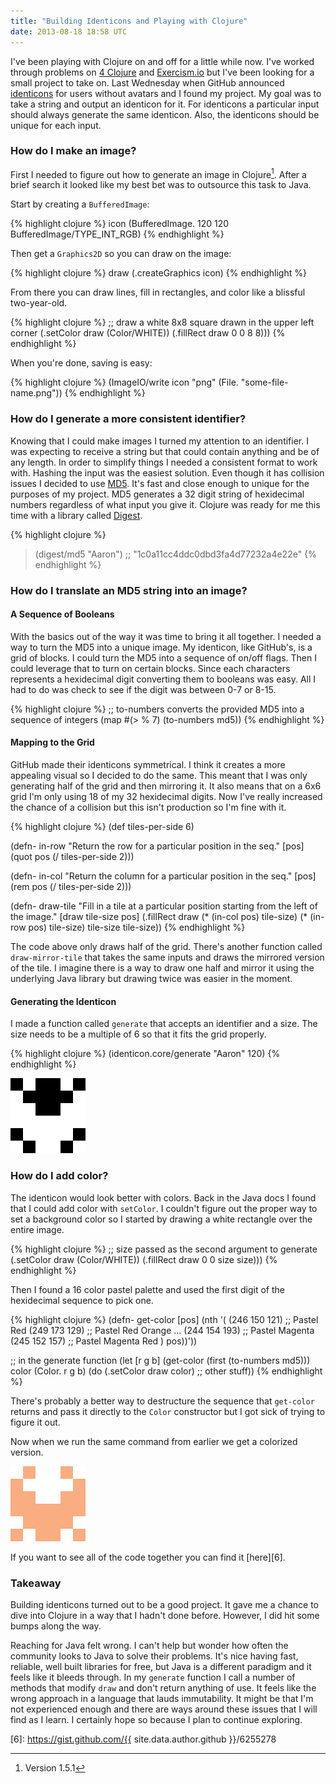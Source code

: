 ```yaml
---
title: "Building Identicons and Playing with Clojure"
date: 2013-08-18 18:58 UTC
---
```


I've been playing with Clojure on and off for a little while now.
I've worked through problems on [4 Clojure][1] and [Exercism.io][2] but I've been looking for a small project to take on.
Last Wednesday when GitHub announced [identicons][3] for users without avatars and I found my project.
My goal was to take a string and output an identicon for it.
For identicons a particular input should always generate the same identicon.
Also, the identicons should be unique for each input.
<!--more-->

### How do I make an image?

First I needed to figure out how to generate an image in Clojure[^1].
After a brief search it looked like my best bet was to outsource this task to Java.

Start by creating a `BufferedImage`:

{% highlight clojure %}
icon (BufferedImage. 120 120 BufferedImage/TYPE_INT_RGB)
{% endhighlight %}

Then get a `Graphics2D` so you can draw on the image:

{% highlight clojure %}
draw (.createGraphics icon)
{% endhighlight %}

From there you can draw lines, fill in rectangles, and color like a blissful two-year-old.

{% highlight clojure %}
;; draw a white 8x8 square drawn in the upper left corner
(.setColor draw (Color/WHITE))
(.fillRect draw 0 0 8 8)))
{% endhighlight %}

When you're done, saving is easy:

{% highlight clojure %}
(ImageIO/write icon "png" (File. "some-file-name.png"))
{% endhighlight %}

### How do I generate a more consistent identifier?

Knowing that I could make images I turned my attention to an identifier.
I was expecting to receive a string but that could contain anything and be of any length.
In order to simplify things I needed a consistent format to work with.
Hashing the input was the easiest solution.
Even though it has collision issues I decided to use [MD5][4].
It's fast and close enough to unique for the purposes of my project.
MD5 generates a 32 digit string of hexidecimal numbers regardless of what input you give it.
Clojure was ready for me this time with a library called [Digest][5].

{% highlight clojure %}
> (digest/md5 "Aaron")
;; "1c0a11cc4ddc0dbd3fa4d77232a4e22e"
{% endhighlight %}

### How do I translate an MD5 string into an image?

#### A Sequence of Booleans

With the basics out of the way it was time to bring it all together.
I needed a way to turn the MD5 into a unique image.
My identicon, like GitHub's, is a grid of blocks.
I could turn the MD5 into a sequence of on/off flags.
Then I could leverage that to turn on certain blocks.
Since each characters represents a hexidecimal digit converting them to booleans was easy.
All I had to do was check to see if the digit was between 0-7 or 8-15.

{% highlight clojure %}
;; to-numbers converts the provided MD5 into a sequence of integers
(map #(> % 7) (to-numbers md5))
{% endhighlight %}

#### Mapping to the Grid

GitHub made their identicons symmetrical.
I think it creates a more appealing visual so I decided to do the same.
This meant that I was only generating half of the grid and then mirroring it.
It also means that on a 6x6 grid I'm only using 18 of my 32 hexidecimal digits.
Now I've really increased the chance of a collision but this isn't production so I'm fine with it.

{% highlight clojure %}
(def tiles-per-side 6)

(defn- in-row
  "Return the row for a particular position in the seq."
  [pos]
  (quot pos (/ tiles-per-side 2)))
 
(defn- in-col
  "Return the column for a particular position in the seq."
  [pos]
  (rem pos (/ tiles-per-side 2)))

(defn- draw-tile
  "Fill in a tile at a particular position starting from the left of the image."
  [draw tile-size pos]
  (.fillRect draw
    (* (in-col pos) tile-size)
    (* (in-row pos) tile-size)
    tile-size tile-size))
{% endhighlight %}

The code above only draws half of the grid.
There's another function called `draw-mirror-tile` that takes the same inputs and draws the mirrored version of the tile.
I imagine there is a way to draw one half and mirror it using the underlying Java library but drawing twice was easier in the moment.

#### Generating the Identicon

I made a function called `generate` that accepts an identifier and a size.
The size needs to be a multiple of 6 so that it fits the grid properly.

{% highlight clojure %}
(identicon.core/generate "Aaron" 120)
{% endhighlight %}

![Black and white identicon for "Aaron"](/images/building-identicons-and-playing-with-clojure/1c0a11cc4ddc0dbd3fa4d77232a4e22e-120-bw.png)

### How do I add color?

The identicon would look better with colors.
Back in the Java docs I found that I could add color with `setColor`.
I couldn't figure out the proper way to set a background color so I started by drawing a white rectangle over the entire image.

{% highlight clojure %}
;; size passed as the second argument to generate
(.setColor draw (Color/WHITE))
(.fillRect draw 0 0 size size)))
{% endhighlight %}

Then I found a 16 color pastel palette and used the first digit of the hexidecimal sequence to pick one.

{% highlight clojure %}
(defn- get-color
  [pos]
  (nth '(
    (246 150 121) ;; Pastel Red
    (249 173 129) ;; Pastel Red Orange
    ...
    (244 154 193) ;; Pastel Magenta
    (245 152 157) ;; Pastel Magenta Red
  ) pos))'))

;; in the generate function
(let
  [r g b] (get-color (first (to-numbers md5)))
  color   (Color. r g b)
  (do
    (.setColor draw color)
    ;; other stuff))
{% endhighlight %}

There's probably a better way to destructure the sequence that `get-color` returns and pass it directly to the `Color` constructor but I got sick of trying to figure it out.

Now when we run the same command from earlier we get a colorized version.

![Color identicon for "Aaron"](/images/building-identicons-and-playing-with-clojure/1c0a11cc4ddc0dbd3fa4d77232a4e22e-120.png)

If you want to see all of the code together you can find it [here][6].

### Takeaway

Building identicons turned out to be a good project.
It gave me a chance to dive into Clojure in a way that I hadn't done before.
However, I did hit some bumps along the way.

Reaching for Java felt wrong.
I can't help but wonder how often the community looks to Java to solve their problems.
It's nice having fast, reliable, well built libraries for free, but Java is a different paradigm and it feels like it bleeds through.
In my `generate` function I call a number of methods that modify `draw` and don't return anything of use.
It feels like the wrong approach in a language that lauds immutability.
It might be that I'm not experienced enough and there are ways around these issues that I will find as I learn.
I certainly hope so because I plan to continue exploring.

[^1]: Version 1.5.1

[1]: http://www.4clojure.com
[2]: http://exercism.io
[3]: https://github.com/blog/1586-identicons
[4]: http://en.wikipedia.org/wiki/Md5
[5]: https://github.com/tebeka/clj-digest
[6]: https://gist.github.com/{{ site.data.author.github }}/6255278
